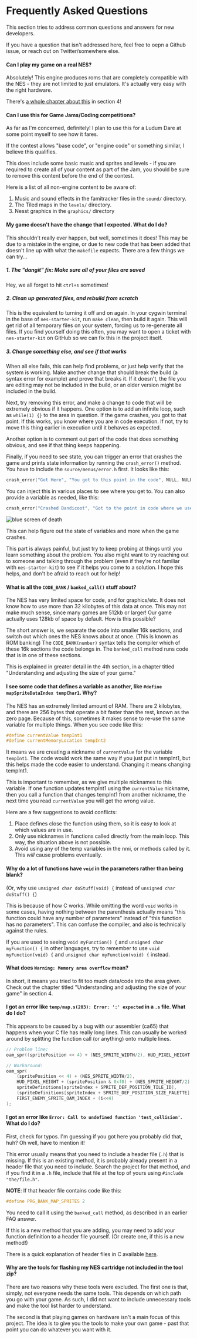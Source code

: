 # Frequently Asked Questions

This section tries to address common questions and answers for new developers.

If you have a question that isn't addressed here, feel free to oepn a Github issue, or reach out on
Twitter/somewhere else.

#### Can I play my game on a real NES?

Absolutely! This engine produces roms that are completely compatible with the NES - they are not limited
to just emulators. It's actually very easy with the right hardware.

There's [a whole chapter about this](../section_4/real_nes.md) in section 4! 

#### Can I use this for Game Jams/Coding competitions?

As far as I'm concerned, definitely! I plan to use this for a Ludum Dare at some point myself to see
how it fares.

If the contest allows "base code", or "engine code" or something similar, I believe this qualifies.

This does include some basic music and sprites and levels - if you are required to create
all of your content as part of the Jam, you should be sure to remove this content before the end
of the contest.

Here is a list of all non-engine content to be aware of: 

1. Music and sound effects in the famitracker files in the `sound/` directory.
2. The Tiled maps in the `levels/` directory.
3. Nesst graphics in the `graphics/` directory

#### My game doesn't have the change that I expected. What do I do?

This shouldn't really ever happen, but well, sometimes it does! This may be due to a mistake in the engine, or
due to new code that has been added that doesn't line up with what the `makefile` expects. There are a few things
we can try...

##### 1. The "dangit" fix: Make sure all of your files are saved

Hey, we all forget to hit `ctrl+s` sometimes!

##### 2. Clean up generated files, and rebuild from scratch

This is the equivalent to turning it off and on again. In your cygwin terminal in the base of `nes-starter-kit`,
run `make clean`, then build it again. This will get rid of all temporary files on your system, forcing us to
re-generate all files. If you find yourself doing this often, you may want to open a ticket with
`nes-starter-kit` on GitHub so we can fix this in the project itself.

##### 3. Change something else, and see if that works

When all else fails, this can help find problems, or just help verify that the system is working. Make another change
that should break the build (a syntax error for example) and prove that breaks it. If it doesn't, the file you are
editing may not be included in the build, or an older version might be included in the build.

Next, try removing this error, and make a change to code that will be extremely obvious if it happens. One option is
to add an infinite loop, such as `while(1) {}` to the area in question. If the game crashes, you got to that point. 
If this works, you know where you are in code execution. If not, try to move this thing earlier in execution until it
behaves as expected.

Another option is to comment out part of the code that does something obvious, and see if that thing keeps happening.

Finally, if you need to see state, you can trigger an error that crashes the game and prints state information by 
running the `crash_error()` method. You have to include the `source/menus/error.h` first. It looks like this: 

```c
crash_error("Got Here", "You got to this point in the code", NULL, NULL);
```

You can inject this in various places to see where you get to. You can also provide a variable as needed, like this:

```c
crash_error("Crashed Bandicoot", "Got to the point in code where we use gameState", "GameState Value", gameState);
```

![blue screen of death](../images/bluescreened.png)

This can help figure out the state of variables and more when the game crashes.



This part is always painful, but just try to keep probing at things until you learn something about the problem. You
also might want to try reaching out to someone and talking through the problem (even if they're not familiar with
`nes-starter-kit`) to see if it helps you come to a solution. I hope this helps, and don't be afraid to reach out for
help!

#### What is all the `CODE_BANK` / `banked_call()` stuff about?

The NES has very limited space for code, and for graphics/etc. It does not know how to use more than 32 
kilobytes of this data at once. This may not make much sense, since many games are 512kb or 
larger! Our game actually uses 128kb of space by default. How is this possible?

The short answer is, we separate the code into smaller 16k sections, and switch out which ones the
NES knows about at once. (This is known as ROM banking) The `CODE_BANK(number)` syntax tells the compiler
which of these 16k sections the code belongs in. The `banked_call` method runs code that is in one of
these sections.

This is explained in greater detail in the 4th section, in a chapter titled "Understanding and adjusting 
the size of your game."

#### I see some code that defines a variable as another, like `#define mapSpriteDataIndex tempChar1`. Why?

The NES has an extremely limited amount of RAM. There are 2 kilobytes, and there are 256 bytes that operate
a bit faster than the rest, known as the zero page. Because of this, sometimes it makes sense to re-use the
same variable for multiple things. When you see code like this: 

```C
#define currentValue tempInt1
#define currentMemoryLocation tempInt2
```

It means we are creating a nickname of `currentValue` for the variable `tempInt1`. The code would work the same way
if you just put in tempInt1, but this helps made the code easier to understand. Changing it means changing tempInt1.

This is important to remember, as we give multiple nicknames to this variable. If one function updates tempInt1 using
the `currentValue` nickname, then you call a function that changes tempInt1 from another nickname, the next time you
read `currentValue` you will get the wrong value.

Here are a few suggestions to avoid conflicts: 
1. Place defines close the function using them, so it is easy to look at which values are in use.
2. Only use nicknames in functions called directly from the main loop. This way, the situation above is not possible.
3. Avoid using any of the temp variables in the nmi, or methods called by it. This *will* cause problems eventually.

#### Why do a lot of functions have `void` in the parameters rather than being blank? 

(Or, why use `unsigned char doStuff(void) {` instead of `unsigned char doStuff() {`)

This is because of how C works. While omitting the word `void` works in some cases, having nothing between the parenthesis
actually means "this function could have any number of parameters" instead of "this function has no parameters". This can 
confuse the compiler, and also is technically against the rules. 

If you are used to seeing `void myFunction() {` and `unsigned char myFunction() {` in other languages, try to remember
to use `void myFunction(void) {` and `unsigned char myFunction(void) {` instead.


#### What does `Warning: Memory area overflow` mean?

In short, it means you tried to fit too much data/code into the area given. Check out the chapter titled
"Understanding and adjusting the size of your game" in section 4. 

#### I got an error like `temp/map.s(203): Error: ':' expected` in a `.s` file. What do I do?

This appears to be caused by a bug with our assembler (ca65) that happens when your C file has 
really long lines. This can usually be worked around by splitting the function call (or anything)
onto multiple lines. 

```c
// Problem line: 
oam_spr((spritePosition << 4) + (NES_SPRITE_WIDTH/2), HUD_PIXEL_HEIGHT + (spritePosition & 0xf0) + (NES_SPRITE_HEIGHT/2), spriteDefinitions[spriteIndex + SPRITE_DEF_POSITION_TILE_ID], (spriteDefinitions[spriteIndex + SPRITE_DEF_POSITION_SIZE_PALETTE] & SPRITE_PALETTE_MASK) >> 6 , FIRST_ENEMY_SPRITE_OAM_INDEX + (i<<4));

// Workaround:
oam_spr(
    (spritePosition << 4) + (NES_SPRITE_WIDTH/2), 
    HUD_PIXEL_HEIGHT + (spritePosition & 0xf0) + (NES_SPRITE_HEIGHT/2), 
    spriteDefinitions[spriteIndex + SPRITE_DEF_POSITION_TILE_ID], 
    (spriteDefinitions[spriteIndex + SPRITE_DEF_POSITION_SIZE_PALETTE] & SPRITE_PALETTE_MASK) >> 6, 
    FIRST_ENEMY_SPRITE_OAM_INDEX + (i<<4)
);

```

#### I got an error like `Error: Call to undefined function 'test_collision'`. What do I do?

First, check for typos. I'm guessing if you got here you probably did that, huh? Oh well, have
to mention it!

This error usually means that you need to include a header file (`.h`) that is missing. If this is an
existing method, it is probably already present in a header file that you need to include. Search the
project for that method, and if you find it in a `.h` file, include that file at the top of yours using
`#include "the/file.h"`. 

**NOTE**: If that header file contains code like this: 

```c
#define PRG_BANK_MAP_SPRITES 2
```

You need to call it using the `banked_call` method, as described in an earlier FAQ answer. 

If this is a new method that you are adding, you may need to add your function definition to a header
file yourself. (Or create one, if this is a new method!)

There is a quick explanation of header files in C available 
[here](https://www.quora.com/What-is-the-use-of-header-files-in-C-language).

#### Why are the tools for flashing my NES cartridge not included in the tool zip?

There are two reasons why these tools were excluded. The first one is that, simply, not everyone 
needs the same tools. This depends on which path you go with your game. As such, I did not want
to include unnecessary tools and make the tool list harder to understand.

The second is that playing games on hardware isn't a main focus of this project. The idea is to 
give you the tools to make your own game - past that point you can do whatever you want with it.

